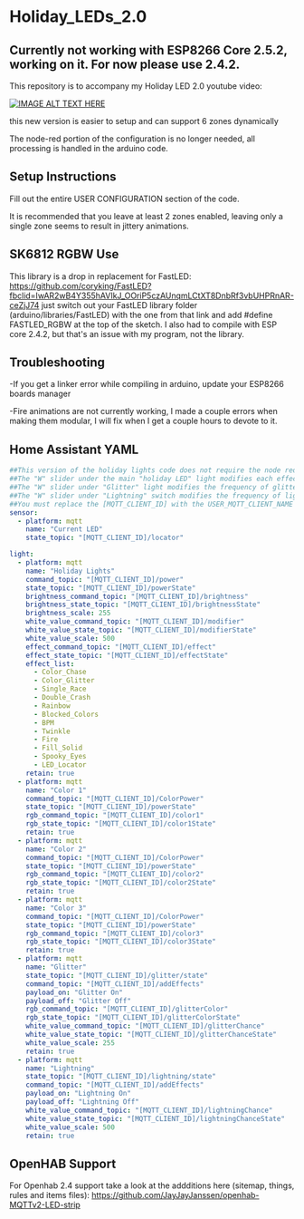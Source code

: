 # Holiday_LEDs_2.0

## Currently not working with ESP8266 Core 2.5.2, working on it.  For now please use 2.4.2.

This repository is to accompany my Holiday LED 2.0 youtube video:

[![IMAGE ALT TEXT HERE](https://img.youtube.com/vi/90n8cZJcFaU/0.jpg)](https://www.youtube.com/watch?v=90n8cZJcFaU)

this new version is easier to setup and can support 6 zones dynamically

The node-red portion of the configuration is no longer needed, all processing is handled in the arduino code. 

## Setup Instructions
Fill out the entire USER CONFIGURATION section of the code.

It is recommended that you leave at least 2 zones enabled, leaving only a single zone seems to result in jittery animations. 

## SK6812 RGBW Use

This library is a drop in replacement for FastLED: https://github.com/coryking/FastLED?fbclid=IwAR2wB4Y355hAVIkJ_OOriP5czAUnqmLCtXT8DnbRf3vbUHPRnAR-ceZjJ74
 just switch out your FastLED library folder (arduino/libraries/FastLED) with the one from that link and add #define FASTLED_RGBW at the top of the sketch.
I also had to compile with ESP core 2.4.2, but that's an issue with my program, not the library.


## Troubleshooting

-If you get a linker error while compiling in arduino, update your ESP8266 boards manager

-Fire animations are not currently working, I made a couple errors when making them modular, I will fix when I get a couple hours to devote to it.


## Home Assistant YAML

```yaml
##This version of the holiday lights code does not require the node red portion
##The "W" slider under the main "holiday LED" light modifies each effect
##The "W" slider under "Glitter" light modifies the frequency of glitter, the RGB selection changes the color of the glitter
##The "W" slider under "Lightning" switch modifies the frequency of lightning.
##You must replace the [MQTT_CLIENT_ID] with the USER_MQTT_CLIENT_NAME you specified in the arduino USER CONFIGURATION section
sensor:
  - platform: mqtt
    name: "Current LED"
    state_topic: "[MQTT_CLIENT_ID]/locator"

light:
  - platform: mqtt
    name: "Holiday Lights"
    command_topic: "[MQTT_CLIENT_ID]/power"
    state_topic: "[MQTT_CLIENT_ID]/powerState"
    brightness_command_topic: "[MQTT_CLIENT_ID]/brightness"
    brightness_state_topic: "[MQTT_CLIENT_ID]/brightnessState"
    brightness_scale: 255
    white_value_command_topic: "[MQTT_CLIENT_ID]/modifier"
    white_value_state_topic: "[MQTT_CLIENT_ID]/modifierState"
    white_value_scale: 500
    effect_command_topic: "[MQTT_CLIENT_ID]/effect"
    effect_state_topic: "[MQTT_CLIENT_ID]/effectState"
    effect_list:
      - Color_Chase
      - Color_Glitter
      - Single_Race
      - Double_Crash
      - Rainbow
      - Blocked_Colors
      - BPM
      - Twinkle
      - Fire
      - Fill_Solid
      - Spooky_Eyes
      - LED_Locator
    retain: true
  - platform: mqtt
    name: "Color 1"
    command_topic: "[MQTT_CLIENT_ID]/ColorPower"
    state_topic: "[MQTT_CLIENT_ID]/powerState"
    rgb_command_topic: "[MQTT_CLIENT_ID]/color1"
    rgb_state_topic: "[MQTT_CLIENT_ID]/color1State"
    retain: true
  - platform: mqtt
    name: "Color 2"
    command_topic: "[MQTT_CLIENT_ID]/ColorPower"
    state_topic: "[MQTT_CLIENT_ID]/powerState"
    rgb_command_topic: "[MQTT_CLIENT_ID]/color2"
    rgb_state_topic: "[MQTT_CLIENT_ID]/color2State"
    retain: true
  - platform: mqtt
    name: "Color 3"
    command_topic: "[MQTT_CLIENT_ID]/ColorPower"
    state_topic: "[MQTT_CLIENT_ID]/powerState"
    rgb_command_topic: "[MQTT_CLIENT_ID]/color3"
    rgb_state_topic: "[MQTT_CLIENT_ID]/color3State"
    retain: true
  - platform: mqtt
    name: "Glitter"
    state_topic: "[MQTT_CLIENT_ID]/glitter/state"
    command_topic: "[MQTT_CLIENT_ID]/addEffects"
    payload_on: "Glitter On"
    payload_off: "Glitter Off"
    rgb_command_topic: "[MQTT_CLIENT_ID]/glitterColor"
    rgb_state_topic: "[MQTT_CLIENT_ID]/glitterColorState"
    white_value_command_topic: "[MQTT_CLIENT_ID]/glitterChance"
    white_value_state_topic: "[MQTT_CLIENT_ID]/glitterChanceState"
    white_value_scale: 255
    retain: true
  - platform: mqtt
    name: "Lightning"
    state_topic: "[MQTT_CLIENT_ID]/lightning/state"
    command_topic: "[MQTT_CLIENT_ID]/addEffects"
    payload_on: "Lightning On"
    payload_off: "Lightning Off"
    white_value_command_topic: "[MQTT_CLIENT_ID]/lightningChance"
    white_value_state_topic: "[MQTT_CLIENT_ID]/lightningChanceState"
    white_value_scale: 500
    retain: true
  ```
## OpenHAB Support

For Openhab 2.4 support take a look at the addditions here (sitemap, things, rules and items files):
https://github.com/JayJayJanssen/openhab-MQTTv2-LED-strip
